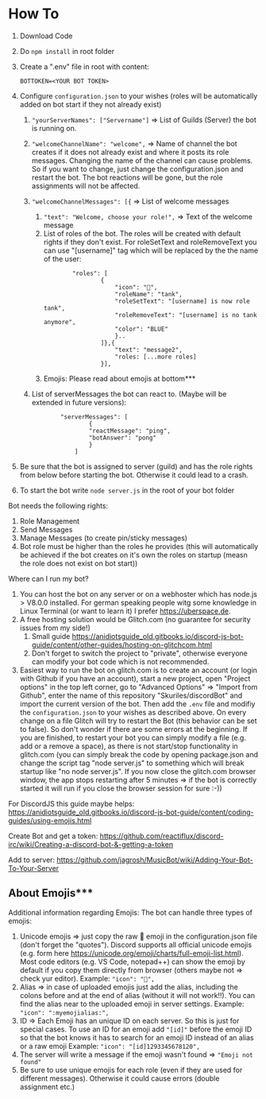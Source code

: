 # How To

1.  Download Code
2.  Do `npm install` in root folder
3.  Create a ".env" file in root with content:

    ```
    BOTTOKEN=<YOUR BOT TOKEN>
    ```

4.  Configure `configuration.json` to your wishes (roles will be automatically added on bot start if they not already exist)

    1.  `"yourServerNames": ["Servername"]` => List of Guilds (Server) the bot is running on.
    2.  `"welcomeChannelName": "welcome",` => Name of channel the bot creates if it does not already exist and where it posts its role messages. Changing the name of the channel can cause problems. So if you want to change, just change the configuration.json and restart the bot. The bot reactions will be gone, but the role assignments will not be affected.
    3.  `"welcomeChannelMessages": [{` => List of welcome messages

        1.  `"text": "Welcome, choose your role!",` => Text of the welcome message
        2.  List of roles of the bot. The roles will be created with default rights if they don't exist. For roleSetText and roleRemoveText you can use "[username]" tag which will be replaced by the the name of the user:
            ```
                    "roles": [
                            {
                                "icon": "🤠",
                                "roleName": "tank",
                                "roleSetText": "[username] is now role tank",
                                "roleRemoveText": "[username] is no tank anymore",
                                "color": "BLUE"
                                }..
                            ]},{
                                "text": "message2",
                                "roles: [...more roles]
                            }],
            ```
        3.  Emojis: Please read about emojis at bottom\*\*\*


    4.  List of serverMessages the bot can react to. (Maybe will be extended in future versions):
        ```
                "serverMessages": [
                        {
                        "reactMessage": "ping",
                        "botAnswer": "pong"
                        }
                    ]
        ```

5.  Be sure that the bot is assigned to server (guild) and has the role rights from below before starting the bot. Otherwise it could lead to a crash.
6.  To start the bot write `node server.js` in the root of your bot folder

Bot needs the following rights:

1.  Role Management
2.  Send Messages
3.  Manage Messages (to create pin/sticky messages)
4.  Bot role must be higher than the roles he provides (this will automatically be achieved if the bot creates on it's own the roles on startup (measn the role does not exist on bot start))

Where can I run my bot?

1.  You can host the bot on any server or on a webhoster which has node.js > V8.0.0 installed. For german speaking people witg some knowledge in Linux Terminal (or want to learn it) I prefer https://uberspace.de.
2.  A free hosting solution would be Glitch.com (no guarantee for security issues from my side!)
    1.  Small guide https://anidiotsguide_old.gitbooks.io/discord-js-bot-guide/content/other-guides/hosting-on-glitchcom.html
    2.  Don't forget to switch the project to "private", otherwise everyone can modify your bot code which is not recommended.
3.  Easiest way to run the bot on glitch.com is to create an account (or login with Github if you have an account), start a new project, open "Project options" in the top left corner, go to "Advanced Options" => "Import from Github", enter the name of this repository "Skuriles/discordBot" and import the current version of the bot. Then add the `.env` file and modifiy the `configuration.json` to your wishes as described above. On every change on a file Glitch will try to restart the Bot (this behavior can be set to false). So don't wonder if there are some errors at the beginning. If you are finished, to restart your bot you can simply modify a file (e.g. add or a remove a space), as there is not start/stop functionality in glitch.com (you can simply break the code by opening package.json and change the script tag "node server.js" to something which will break startup like "no node server.js". If you now close the glitch.com browser window, the app stops restarting after 5 minutes => if the bot is correctly started it will run if you close the browser session for sure :-))

For DiscordJS this guide maybe helps:
https://anidiotsguide_old.gitbooks.io/discord-js-bot-guide/content/coding-guides/using-emojis.html

Create Bot and get a token:
https://github.com/reactiflux/discord-irc/wiki/Creating-a-discord-bot-&-getting-a-token

Add to server:
https://github.com/jagrosh/MusicBot/wiki/Adding-Your-Bot-To-Your-Server

## About Emojis\*\*\*

Additional information regarding Emojis:
The bot can handle three types of emojis:

1.  Unicode emojis => just copy the raw 🤠 emoji in the configuration.json file (don't forget the "quotes"). Discord supports all official unicode emojis
    (e.g. form here https://unicode.org/emoji/charts/full-emoji-list.html). Most code editors (e.g. VS Code, notepad++) can show the emoji by default if you copy them directly from browser (others maybe not => check yur editor).
    Example:
    `"icon": "🤠",`
2.  Alias => in case of uploaded emojis just add the alias, including the colons before and at the end of alias (without it will not work!!). You can find the alias near to the uploaded emoji in server settings.
    Example:
    `"icon": ":myemojialias:",`
3.  ID => Each Emoji has an unique ID on each server. So this is just for special cases. To use an ID for an emoji add `"[id]"` before the emoji ID so that the bot knows it has to search for an emoji ID instead of an alias or a raw emoji
    Example:
    `"icon": "[id]1293345678120",`
4.  The server will write a message if the emoji wasn't found => `"Emoji not found"`
5.  Be sure to use unique emojis for each role (even if they are used for different messages). Otherwise it could cause errors (double assignment etc.)
